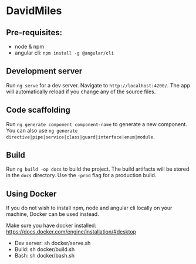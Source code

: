 # DavidMiles

## Pre-requisites:
- node & npm
- angular cli: `npm install -g @angular/cli`

## Development server

Run `ng serve` for a dev server. Navigate to `http://localhost:4200/`. The app will automatically reload if you change any of the source files.

## Code scaffolding

Run `ng generate component component-name` to generate a new component. You can also use `ng generate directive|pipe|service|class|guard|interface|enum|module`.

## Build

Run `ng build -op docs` to build the project. The build artifacts will be stored in the `docs` directory. Use the `-prod` flag for a production build.

## Using Docker

If you do not wish to install npm, node and angular cli locally on your machine, Docker can be used instead.

Make sure you have docker installed: https://docs.docker.com/engine/installation/#desktop

- Dev server: sh docker/serve.sh
- Build: sh docker/build.sh
- Bash: sh docker/bash.sh
